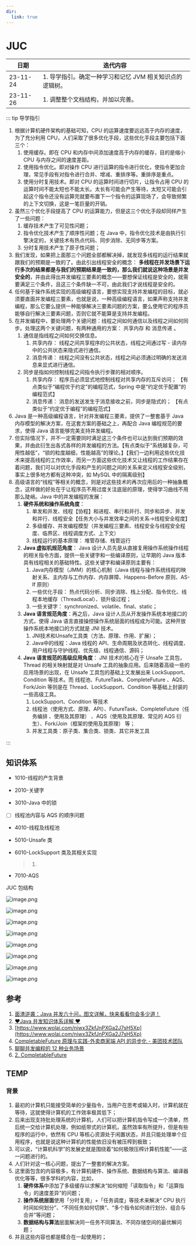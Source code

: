 ```yaml
---
dir:
  link: true
---
```


# JUC

| **日期** | **迭代内容**                                             |
| -------- | -------------------------------------------------------- |
| 23-11-24 | 1. 导学指引。确定一种学习和记忆 JVM 相关知识点的逻辑树。 |
| 23-11-26 | 1. 调整整个文档结构，并加以完善。                        |

::: tip 导学指引

1. 根据计算机硬件架构的基础可知，CPU 的运算速度要远远高于内存的速度，为了充分利用 CPU，人们采取了很多优化手段，这些优化手段主要包括下面三个：
   1. 使用缓存。即在 CPU 和内存中间添加速度高于内存的缓存，目的是缩小 CPU 与内存之间的速度差距。
   2. 使用指令优化。即对操作 CPU 进行运算的指令进行优化，使指令更加合理，常见手段有对指令进行合并、增减、重排序等。重排序是重点。
   3. 使用分时复用技术。即对 CPU 的运算时间进行切片，让指令占用 CPU 的运算时间不能太短也不能太长。太长有可能会产生等待，太短又可能会引起这个指令还没有运算完就要布置下一个指令的运算现场了，会导致频繁的上下文切换，这是一笔巨量的开销。
2. 虽然三个优化手段提高了 CPU 的运算能力，但是这三个优化手段却同样产生了一些问题：
   1. 缓存技术产生了可见性问题；
   2. 指令优化技术产生了顺序性问题；在 Java 中，指令优化技术是由执行引擎决定的，关键技术有热点代码、同步消除、无同步等方案。
   3. 分时复用技术产生了原子性问题；
3. 我们发现，如果把上面那三个问题全部都解决掉，就发现多线程的运行结果就跟我们的预期是一致的了。由此引出线程安全的概念： **多线程在并发场景下运行多次的结果都是与我们的预期结果是一致的，那么我们就说这种场景是并发安全的**，并由此得出并发编程三要素的概念——要想保证线程是安全的，就需要满足三个条件，且这三个条件缺一不可，由此我们才说线程是安全的。
4. 任何基于操作系统实现的高级编程语言，要想实现支持并发编程的目标，就必须要直面并发编程三要素，也就是说，一种高级编程语言，如果声称支持并发编程，那么它要么提供一种能够解决三要素问题的方案，要么使用它的程序员能够自行解决三要素问题，否则它就不能算是支持并发编程。
5. 在并发编程中，要处理两个关键问题：线程之间如何通信以及线程之间如何同步。处理这两个关键问题，有两种通用的方案： 共享内存 和 消息传递 。
   1. 通信是指线程之间如何交换信息。
      1. 共享内存： 线程之间共享程序的公共状态，线程之间通过写 - 读内存中的公共状态来隐式进行通信。
      2. 消息传递： 线程之间没有公共状态，线程之间必须通过明确的发送消息来显式进行通信。
   2. 同步是指如何控制线程之间指令执行步骤的相对顺序。
      1. 共享内存： 程序员必须显式地控制线程对共享内存的互斥访问； 【有点类似于“编程优于约定”的编程范式，Spring 中是“约定优于配置”的编程范式】
      2. 消息传递： 消息的发送发生于消息接收之前，同步是隐式的； 【有点类似于“约定优于编程”的编程范式】
6. Java 是一种高级编程语言，针对并发编程三要素，提供了一整套基于 Java 内存模型的解决方案，在这套方案的基础之上，再配合 Java 编程规范的要求，使得 Java 语言能够完美支持并发编程。
7. 但实际情况下，并不一定需要同时满足这三个条件也可以达到我们预期的效果，并由此衍生出各式各样的并发编程的方法。【有点类似于“系统越复杂，可用性越低”，“锁的粒度越细，性能越高”的理论。】【我们一边利用这些优化技术来提高线程的工作效率，而另一方面这些优化技术又让线程的工作结果存在着问题，我们可以对优化手段和产生的问题之间的关系来定义线程安全级别，事实上很多地方都有这种冲突，如 MySQL 中的隔离级别】
8. 高级语言的“线程”等相关的概念，则是对这些技术的再次应用后的一种抽象概念，这样做的好处在于让程序员不用过度关注底层的原理，使得学习曲线不用那么陡峭。Java 中的并发编程的发展：
   1. **硬件系统和操作系统角度**：
      1. 单发和并发、线程【协程】和进程、串行和并行、同步和异步、并发和并行、线程安全【任务大小与并发效率之间的关系->线程安全程度】
      2. 多级缓存、并发编程模型（并发编程三要素、线程安全与线程安全程度、临界区、线程调度方式、上下文）
      3. 线程运行的基本原理： 堆管存储、栈管运行 
   2. **Java 虚拟机规范角度**： Java 设计人员先是从直接复用操作系统操作线程的相关指令方面，提供一些关键字和一些编译原则，让早期的 Java 版本具有线程相关的基础特性。这些关键字和编译原则主要有：
      1. Java内存模型（JMM）的核心机制（Java 线程与操作系统线程的映射关系、主内存与工作内存、内存屏障、Happens-Before 原则、AS-If 原则）
      2. 一些优化手段： 热点代码分析、同步消除、栈上分配、指令优化、线程本地缓存（ThreadLocal）、锁升级过程；
      3. 一些关键字： synchronized、volatile、final、static；
   3. **Java 语言规范角度**：再之后，Java 设计人员从开发操作系统本地接口的方式，使得 Java 语言直接操控操作系统层面的线程成为可能。这种开放操作系统本地接口的方式就是 JNI 技术。
      1. JNI技术和Unsafe工具类（方法、原理、作用、扩展）；
      2. Java中的线程：Java 线程的 API、生命周期及状态转化、线程调度、用户线程与守护线程、优先级、线程通信、源码；
   4. **Java 语言规范的高级应用角度**： JNI 技术的核心在于 Unsafe 工具包，Thread 的相关映射就是对 Unsafe 工具的抽象应用。后来随着高级一些的应用场景的出现，在 Unsafe 工具包的基础上又发展出来 LockSupport、Condition 等技术。而 线程池、FutureTask、CompleteFuture 、AQS、Fork/Join 等则是在 Thread、LockSupport、Condition 等基础上封装的一些高级工具。
      1. LockSupport、Condition 等技术
      2. 线程池（使用方式、原理、API）、FutureTask、CompleteFuture（任务编排 、使用及其原理） 、AQS（使用及其原理、常见的 AQS 衍生）、Fork/Join（框架的使用及其原理） 等；
      3. 并发工具类：原子类、集合类、锁类、其它并发工具
      
:::

## 知识体系

- 1010-线程的产生背景

- 2010-关键字

- 3010-Java 中的锁
- [ ] 线程池内容与 AQS 的顺序问题

- 4010-线程及线程池

- 5010-Unsafe 类

- 6010-LockSupport 类及其相关实现

  > 1.

- 7010-AQS

JUC 包结构

![image.png](./image/1712630240043.png)

![image.png](./image/1712630254691.png)

![image.png](./image/1712630267514.png)

![image.png](./image/1712630151740.png)

![image.png](./image/1712631693565.png)

![image.png](./image/1712630174741.png)

![image.png](./image/1712630197203.png)

![image.png](./image/1712630226592.png)

## 参考

1. [面渣逆袭：Java 并发六十问，图文详解，快来看看你会多少道！](https://mp.weixin.qq.com/s?__biz=MzkwODE5ODM0Ng==&mid=2247489245&idx=1&sn=bc52281ebc85372e19513d663beb2d2d&chksm=c0ccfe78f7bb776e2c6396fe26aca84d0cd96f407e6fe0bf6eb068aed638ba9491bce8fc5b4c&scene=178&cur_album_id=2041709347461709827#rd)
2. [♥Java 并发知识体系详解 ♥](https://pdai.tech/md/java/thread/java-thread-x-overview.html)
3. [https://www.wolai.com/niwx3ZkfJnPXGa2J7sH5Xp](https://www.wolai.com/niwx3ZkfJnPXGa2J7sH5Xp)
4. [CompletableFuture 原理与实践-外卖商家端 API 的异步化 - 美团技术团队](https://tech.meituan.com/2022/05/12/principles-and-practices-of-completablefuture.html)
5. [聊聊并发编程的 12 种业务场景](https://mp.weixin.qq.com/s/-2goNthdpK8KXLV5FrkCzg)
6. [2. CompletableFuture](https://www.yuque.com/gongxi-wssld/csm31d/ip2ueru5itmgsgly)


## TEMP 



### 背景

1. 最初的计算机只能接受简单的少量指令，当用户在思考或输入时，计算机就在等待，这就使得计算机的工作效率极其低下；
2. 后来出现支持批处理系统的计算机，人们可以把计算机指令写成一个清单，然后统一交给计算机处理，例如纸带式的计算机，虽然效率有所提升，但是有些程序的运行中，依然有 CPU 等核心资源处于闲置状态，并且只能处理单个应用程序，也就是说这种计算机的性能依旧没有被压榨到极致；
3. 可以说，“计算机科学”的发展史就是围绕着“如何极限压榨计算机性能”——这一问题进行的。
4. 人们针对这一核心问题，提出了一整套的解决方案。
5. 这里面包含的内容极多，有计算机硬件、操作系统、数据结构与算法、编译器优化等等，很多学科的内容，比如，
   1. **硬件体系**中添加了多级缓存以求解决“如何缩短「读取指令」和「运算指令」的速度差异”的问题；
   2. **操作系统层面**使用「分时复用」+「任务调度」等技术来解决“ CPU 执行时间如何划分”、“不同任务如何切换”、“多个指令如何进行划分、组合与合并”等问题；
   3. **数据结构与算法**层面解决同一任务不同算法、不同存储空间的最优解问题；
6. 并且这些内容也都是糅合在一起使用的；



